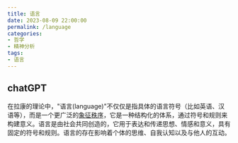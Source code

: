 ```yaml
---
title: 语言
date: 2023-08-09 22:00:00
permalink: /language
categories:
- 哲学
- 精神分析
tags:
- 语言
---
```


## chatGPT
在拉康的理论中，"语言(language)"不仅仅是指具体的语言符号（比如英语、汉语等），而是一个更广泛的[象征秩序](/symbolic)，它是一种结构化的体系，通过符号和规则来构建意义。语言是由社会共同创造的，它用于表达和传递思想、情感和意义，具有固定的符号和规则。语言的存在影响着个体的思维、自我认知以及与他人的互动。